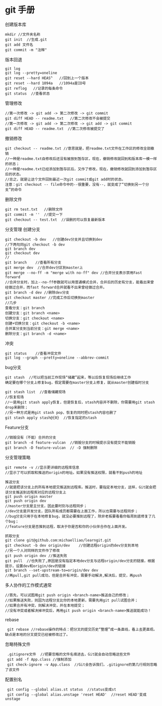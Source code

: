 # git 手册


创建版本库

	mkdir //文件夹名称
	git init  //生成.git
	git add 文件名 
	git commit -m "注释"


版本回退

	git log
	git log --pretty=oneline 
	git reset --hard HEAS^   //回到上一个版本
	git reset --hard 1094a   //1094a是ID号
	git reflog   //记录的每条命令
	git status  //查看状态

管理修改

	//第一次修改 -> git add -> 第二次修改 -> git commit
	git diff HEAD -- readme.txt   //第二次修改不会被提交
	//第一次修改 -> git add -> 第二次修改 -> git add -> git commit
	git diff HEAD -- readme.txt  //第二次修改被提交了
撤销修改

	git checkout -- readme.txt //意思就是，把readme.txt文件在工作区的修改全部撤销
	//一种是readme.txt自修改后还没有被放到暂存区，现在，撤销修改就回到和版本库一模一样的状态；
	//一种是readme.txt已经添加到暂存区后，又作了修改，现在，撤销修改就回到添加到暂存区后的状态。
	//总之，就是让这个文件回到最近一次git commit或git add时的状态。
	注意：git checkout -- file命令中的--很重要，没有--，就变成了“切换到另一个分支”的命令

删除文件

	git rm test.txt   //删除文件
	git commit -m ''  //提交一下
	git checkout -- test.txt  //误删的可以恢复最新版本

分支管理
创建分支

	git checkout -b dev   //创建dev分支并且切换到dev
	//下两句同git checkout -b dev
	git branch dev
	git checkout dev
	//
	git branch    //查看所有分支
	git merge dev  //合并dev分区到master上
	git merge --no-ff -m "merge with no-ff" dev //合并分支表示禁用Fast forward
	//合并分支时，加上--no-ff参数就可以用普通模式合并，合并后的历史有分支，能看出来曾经做过合并，而fast forward合并就看不出来曾经做过合并。
	git branch -d dev //删除dev分支
	git checkout master //完成工作后切换到master
	//几步
	查看分支：git branch
	创建分支：git branch <name>
	切换分支：git checkout <name>
	创建+切换分支：git checkout -b <name>
	合并某分支到当前分支：git merge <name>
	删除分支：git branch -d <name>

冲突

	git status    //查看冲突文件
	git log --graph --pretty=oneline --abbrev-commit
bug分支

	git stash  //可以把当前工作现场“储藏”起来，等以后恢复现场后继续工作
	确定要在哪个分支上修复bug，假定需要在master分支上修复，就从master创建临时分支

	git stash list  //查看储藏现场
	//恢复现场
	//一是用git stash apply恢复，但是恢复后，stash内容并不删除，你需要用git stash drop来删除；
	//另一种方式是用git stash pop，恢复的同时把stash内容也删了
	git stash apply stash@{0}  //恢复指定的stash

Feature分支

	//销毁没有（不能）合并的分支
	git branch -d feature-vulcan  //销毁分支的时候提示没有提交不能销毁
	git branch -D feature-vulcan  // -D 强制删除

分支管理策略

	git remote -v //显示更详细的远程库信息
	//显示了可以抓取和推送的origin的地址。如果没有推送权限，就看不到push的地址

	推送分支
	//就是把该分支上的所有本地提交推送到远程库。推送时，要指定本地分支，这样，Git就会把该分支推送到远程库对应的远程分支上
	git push origin master
	git push origin dev
	//master分支是主分支，因此要时刻与远程同步；
	//dev分支是开发分支，团队所有成员都需要在上面工作，所以也需要与远程同步；
	//bug分支只用于在本地修复bug，就没必要推到远程了，除非老板要看看你每周到底修复了几个bug；
	//feature分支是否推到远程，取决于你是否和你的小伙伴合作在上面开发。

	抓取分支
	git clone git@github.com:michaelliao/learngit.git
	git checkout -b dev origin/dev    //创建远程origin的dev分支到本地
	//另一个人对同样的文件作了修改
	git push origin dev //推送失败
	git pull  //也失败了,原因是没有指定本地dev分支与远程origin/dev分支的链接，根据提示，设置dev和origin/dev的链接
	git branch --set-upstream-to=origin/dev dev
	//再pull,git pull成功，但是合并有冲突，需要手动解决,解决后，提交，再push

多人协作的工作模式通常

	//首先，可以试图用git push origin <branch-name>推送自己的修改；
	//如果推送失败，则因为远程分支比你的本地更新，需要先用git pull试图合并；
	//如果合并有冲突，则解决冲突，并在本地提交；
	//没有冲突或者解决掉冲突后，再用git push origin <branch-name>推送就能成功！

rebase

	 git rebase //rebase操作的特点：把分叉的提交历史“整理”成一条直线，看上去更直观。缺点是本地的分叉提交已经被修改过了。
 忽略特殊文件
 
	 .gitignore文件  //把要忽略的文件名填进去，Git就会自动忽略这些文件
	 git add -f App.class //强制添加
	 git check-ignore -v App.class  //Git会告诉我们，.gitignore的第几行规则忽略了该文件

配置别名

	 git config --global alias.st status  //status变成st
	 git config --global alias.unstage 'reset HEAD'  //reset HEAD'变成unstage




